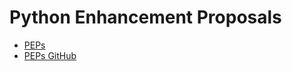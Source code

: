 # Python Enhancement Proposals

- [PEPs](https://peps.python.org/)
- [PEPs GitHub](https://github.com/python/peps)

